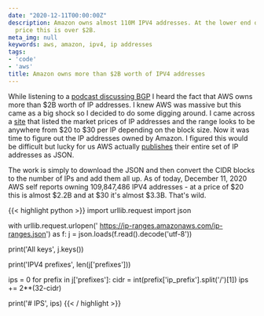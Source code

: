 ```yaml
---
date: "2020-12-11T00:00:00Z"
description: Amazon owns almost 110M IPV4 addresses. At the lower end of the market
  price this is over $2B.
meta_img: null
keywords: aws, amazon, ipv4, ip addresses
tags:
- 'code'
- 'aws'
title: Amazon owns more than $2B worth of IPV4 addresses
---
```


While listening to a [podcast discussing BGP](https://softwareengineeringdaily.com/2020/12/02/bgp-with-andree-toonk/) I heard the fact that AWS owns more than $2B worth of IP addresses. I knew AWS was massive but this came as a big shock so I decided to do some digging around. I came across a [site](https://ipv4marketgroup.com/ipv4-pricing/) that listed the market prices of IP addresses and the range looks to be anywhere from $20 to $30 per IP depending on the block size. Now it was time to figure out the IP addresses owned by Amazon. I figured this would be difficult but lucky for us AWS actually [publishes](https://ip-ranges.amazonaws.com/ip-ranges.json) their entire set of IP addresses as JSON.

The work is simply to download the JSON and then convert the CIDR blocks to the number of IPs and add them all up. As of today, December 11, 2020 AWS self reports owning 109,847,486 IPV4 addresses - at a price of $20 this is almost $2.2B and at $30 it's almost $3.3B. That's wild.

{{< highlight python >}}
import urllib.request
import json

with urllib.request.urlopen(' https://ip-ranges.amazonaws.com/ip-ranges.json') as f:
    j = json.loads(f.read().decode('utf-8'))

print('All keys', j.keys())

print('IPV4 prefixes', len(j['prefixes']))

ips = 0
for prefix in j['prefixes']:
    cidr = int(prefix['ip_prefix'].split('/')[1])
    ips += 2**(32-cidr)

print('# IPS', ips)
{{< / highlight >}}